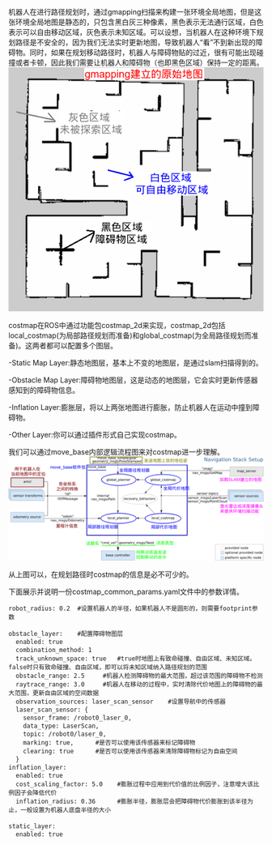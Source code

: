 机器人在进行路径规划时，通过gmapping扫描来构建一张环境全局地图，但是这张环境全局地图是静态的，只包含黑白灰三种像素，黑色表示无法通行区域，白色表示可以自由移动区域，灰色表示未知区域。可以设想，当机器人在这种环境下规划路径是不安全的，因为我们无法实时更新地图，导致机器人“看”不到新出现的障碍物。同时，如果在规划移动路径时，机器人与障碍物贴的过近，很有可能出现碰撞或者卡顿，因此我们需要让机器人和障碍物（也即黑色区域）保持一定的距离。
![image](https://github.com/Hebanxi4n/hello-world/blob/aa78096140af2ecc10b617deef759c6d9e0200f8/images/1531712385705504.png)

costmap在ROS中通过功能包costmap_2d来实现，costmap_2d包括local_costmap(为局部路径规划而准备)和global_costmap(为全局路径规划而准备)。这两者都可以配置多个图层。

-Static Map Layer:静态地图层，基本上不变的地图层，是通过slam扫描得到的。

-Obstacle Map Layer:障碍物地图层，这是动态的地图层，它会实时更新传感器感知到的障碍物信息。

-Inflation Layer:膨胀层，将以上两张地图进行膨胀，防止机器人在运动中撞到障碍物。

-Other Layer:你可以通过插件形式自己实现costmap。

我们可以通过move_base内部逻辑流程图来对costmap进一步理解。
![image](https://github.com/Hebanxi4n/hello-world/blob/ff4980e27b4173b9efbac0e2e014a8bdd88238e1/images/1531722258772314.png)

从上图可以，在规划路径时costmap的信息是必不可少的。

下面展示并说明一份costmap_common_params.yaml文件中的参数详情。
```
robot_radius: 0.2  #设置机器人的半径，如果机器人不是圆形的，则需要footprint参数

obstacle_layer:    #配置障碍物图层 
  enabled: true
  combination_method: 1
  track_unknown_space: true   #true时地图上有致命碰撞、自由区域、未知区域。false时只有致命碰撞、自由区域，即可以将未知区域纳入路径规划的范围
  obstacle_range: 2.5     #机器人检测障碍物的最大范围，超过该范围的障碍物不检测
  raytrace_range: 3.0     #机器人在移动的过程中，实时清除代价地图上的障碍物的最大范围，更新自由区域的空间数据
  observation_sources: laser_scan_sensor    #设置导航中的传感器
  laser_scan_sensor: {
    sensor_frame: /robot0_laser_0,
    data_type: LaserScan,
    topic: /robot0/laser_0,
    marking: true,      #是否可以使用该传感器来标记障碍物
    clearing: true      #是否可以使用该传感器来清除障碍物标记为自由空间
  }
inflation_layer:    
  enabled: true
  cost_scaling_factor: 5.0    #膨胀过程中应用到代价值的比例因子，注意增大该比例因子会降低代价
  inflation_radius: 0.36      #膨胀半径，膨胀层会把障碍物代价膨胀到该半径为止，一般设置为机器人底盘半径的大小
 
static_layer:
  enabled: true
```
